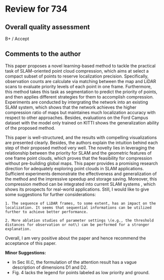 # Review for 734

## Overall quality assessment

B+ / Accept

## Comments to the author

This paper proposes a novel learning-based method to tackle the practical task of SLAM-oriented point cloud compression, which aims at select a compact subset of points to reserve localization precision. Specifically, observation counts are calculate via matching between the map and LiDAR scans to evaluate priority levels of each point in one frame. Furthermore, this method takes this task as segmentation to predict the priority of points, and then applies different strategies for them to accomplish compression. Experiments are conducted by intergrating the network into an existing SLAM system, which shows that the network achieves the higher compression ratio of maps but maintaines much localization accuracy with respect to other approaches. Besides, evaluations on the Ford Campus dataset with the model only trained on KITTI shows the generalization ability of the proposed method.

This paper is well-structured, and the results with compelling visualizations are presented clearly. Besides, the authors explain the intuition behind each step of their proposed method very well. The novelty lies in leveraging the relationship between the priority for SLAM and the geometric features of one frame point clouds, which proves that the feasibility for compression without pre-building global maps. This paper provides a promising research direction for adequately exploring point clouds in SLAM applications. Sufficient experiments demonstrate the effectiveness and generalization of the method and the impressive speedup and storage saving. Moreover, this compression method can be integrated into current SLAM systems , which shows its prospects for real-world applications. Still, I would like to give some suggestions for further considerations: 

    1. The sequence of LiDAR frames, to some extent, has an impact on the localization. It seems that sequential informations can be utilized further to achieve better performance. 

    2. More ablation studies of parameter settings \(e.g., the threshold distances for observation or not\) can be performed for a stronger explanation.

Overall, I am very positive about the paper and hence recommend the acceptance of this paper.

**Minor Suggestions:**

* In Sec III.C, the formulation of the attention result has a vague description of dimensions D1 and D2.
* Fig. 4 lacks the legend for points labeled as low priority and ground.

